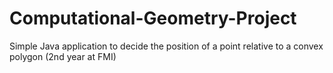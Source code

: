 # Computational-Geometry-Project
Simple Java application to decide the position of a point relative to a convex polygon (2nd year at FMI)

